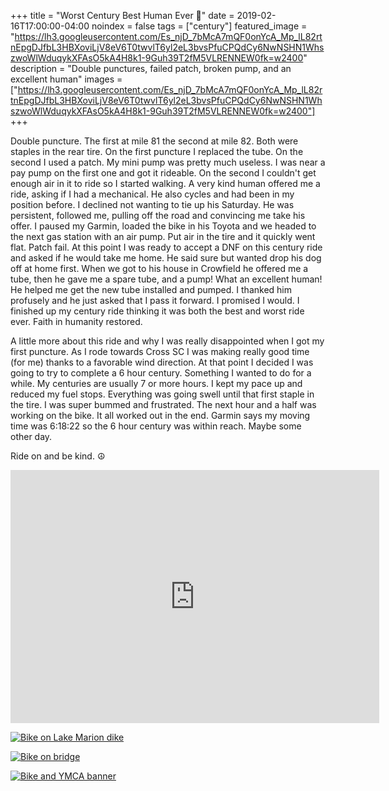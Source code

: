 +++
title =  "Worst Century Best Human Ever 💯"
date = 2019-02-16T17:00:00-04:00
noindex = false
tags = ["century"]
featured_image = "https://lh3.googleusercontent.com/Es_njD_7bMcA7mQF0onYcA_Mp_lL82rtnEpgDJfbL3HBXoviLjV8eV6T0twvlT6yl2eL3bvsPfuCPQdCy6NwNSHN1WhszwoWlWduqykXFAsO5kA4H8k1-9Guh39T2fM5VLRENNEW0fk=w2400"
description = "Double punctures, failed patch, broken pump, and an excellent human"
images = ["https://lh3.googleusercontent.com/Es_njD_7bMcA7mQF0onYcA_Mp_lL82rtnEpgDJfbL3HBXoviLjV8eV6T0twvlT6yl2eL3bvsPfuCPQdCy6NwNSHN1WhszwoWlWduqykXFAsO5kA4H8k1-9Guh39T2fM5VLRENNEW0fk=w2400"]
+++


Double puncture. The first at mile 81 the second at mile 82. Both were staples in the rear tire. On the first puncture I replaced the tube. On the second I used a patch. My mini pump was pretty much useless. I was near a pay pump on the first one and got it rideable. On the second I couldn't get enough air in it to ride so I started walking. A very kind human offered me a ride, asking if I had a mechanical. He also cycles and had been in my position before. I declined not wanting to tie up his Saturday. He was persistent, followed me, pulling off the road and convincing me take his offer. I paused my Garmin, loaded the bike in his Toyota and we headed to the next gas station with an air pump. Put air in the tire and it quickly went flat. Patch fail. At this point I was ready to accept a DNF on this century ride and asked if he would take me home. He said sure but wanted drop his dog off at home first. When we got to his house in Crowfield he offered me a tube, then he gave me a spare tube, and a pump! What an excellent human! He helped me get the new tube installed and pumped. I thanked him profusely and he just asked that I pass it forward. I promised I would. I finished up my century ride thinking it was both the best and worst ride ever. Faith in humanity restored.

A little more about this ride and why I was really disappointed when I got my first puncture. As I rode towards Cross SC I was making really good time (for me) thanks to a favorable wind direction. At that point I decided I was going to try to complete a 6 hour century. Something I wanted to do for a while. My centuries are usually 7 or more hours. I kept my pace up and reduced my fuel stops. Everything was going swell until that first staple in the tire. I was super bummed and frustrated. The next hour and a half was working on the bike. It all worked out in the end. Garmin says my moving time was 6:18:22 so the 6 hour century was within reach. Maybe some other day.

Ride on and be kind. ☮

<iframe height='405' width='590' frameborder='0' allowtransparency='true' scrolling='no' src='https://www.strava.com/activities/2154093050/embed/b75cade08ba9a7fe121d600322f6ef7e501bd8fb'></iframe>

[![Bike on Lake Marion dike](https://lh3.googleusercontent.com/Ld3Keyf4h6WGfruMXdIL0H0x4lccLN12tZl3k-lMwF0vyVgnWbO7WYb9cnGJf50iwG4DKl5Tx7JCvGK17bqE8sP_lxgD_V7PbtaKo2wCEGftli0-EoPm4ogvmGfBzAnd79C86PV_uPE=w2400)](https://lh3.googleusercontent.com/Ld3Keyf4h6WGfruMXdIL0H0x4lccLN12tZl3k-lMwF0vyVgnWbO7WYb9cnGJf50iwG4DKl5Tx7JCvGK17bqE8sP_lxgD_V7PbtaKo2wCEGftli0-EoPm4ogvmGfBzAnd79C86PV_uPE=w2400)

[![Bike on bridge](https://lh3.googleusercontent.com/jRFN2s-5gaUT08xrRutXmJkx4ijbqwnH6tPRbsYMz4wIj_BC-cME8QSTfIAxRfupnjcov-Wnh-4gQzVX-hRHu_xYLZBH8_dEbUM7QPXmHX7d69_7l-kFeOfq-EHjAbj0nwTMsXfXSFk=w2400)](https://lh3.googleusercontent.com/jRFN2s-5gaUT08xrRutXmJkx4ijbqwnH6tPRbsYMz4wIj_BC-cME8QSTfIAxRfupnjcov-Wnh-4gQzVX-hRHu_xYLZBH8_dEbUM7QPXmHX7d69_7l-kFeOfq-EHjAbj0nwTMsXfXSFk=w2400)


[![Bike and YMCA banner](https://lh3.googleusercontent.com/IOwM8awh0iyZ8_-Z7Fkc90jBbRzhMDf2emdMhuHymro_kYEKrGYxwaQTJoKIPbCaj-juw-6tf8ZCfON8UsHjaQJVQ1I5ybBR0fqh0J-I_jvcTfT_OGkmqxaGFCqsYIAKJpKDlumyCNA=w2400)](https://lh3.googleusercontent.com/IOwM8awh0iyZ8_-Z7Fkc90jBbRzhMDf2emdMhuHymro_kYEKrGYxwaQTJoKIPbCaj-juw-6tf8ZCfON8UsHjaQJVQ1I5ybBR0fqh0J-I_jvcTfT_OGkmqxaGFCqsYIAKJpKDlumyCNA=w2400)
